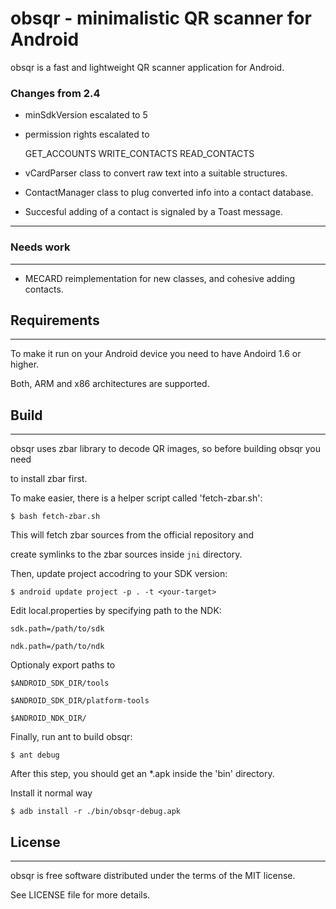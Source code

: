 # obsqr - minimalistic QR scanner for Android

obsqr is a fast and lightweight QR scanner application for Android.

### Changes from 2.4

* minSdkVersion escalated to 5
* permission rights escalated to

    GET_ACCOUNTS
    WRITE_CONTACTS
    READ_CONTACTS

* vCardParser class to convert raw text into a suitable structures.
* ContactManager class to plug converted info into a contact database.
* Succesful adding of a contact is signaled by a Toast message.

------------

### Needs work

------------

* MECARD reimplementation for new classes, and cohesive adding contacts.

## Requirements



------------



To make it run on your Android device you need to have Andoird 1.6 or higher.

Both, ARM and x86 architectures are supported.



## Build



-----



obsqr uses zbar library to decode QR images, so before building obsqr you need

to install zbar first. 



To make easier, there is a helper script called 'fetch-zbar.sh':



    $ bash fetch-zbar.sh



This will fetch zbar sources from the official repository and

create symlinks to the zbar sources inside `jni` directory.



Then, update project accodring to your SDK version:



    $ android update project -p . -t <your-target>



Edit local.properties by specifying path to the NDK:


    sdk.path=/path/to/sdk

    ndk.path=/path/to/ndk


Optionaly export paths to 



    $ANDROID_SDK_DIR/tools

    $ANDROID_SDK_DIR/platform-tools

    $ANDROID_NDK_DIR/



Finally, run ant to build obsqr:



    $ ant debug



After this step, you should get an *.apk inside the 'bin' directory.

Install it normal way

    $ adb install -r ./bin/obsqr-debug.apk





## License



-------



obsqr is free software distributed under the terms of the MIT license.

See LICENSE file for more details.


